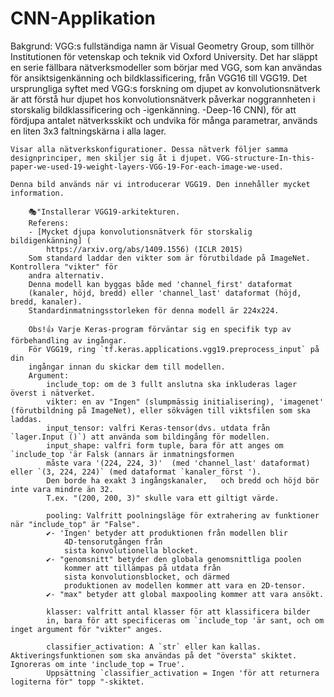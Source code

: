 # CNN-Applikation

Bakgrund:
VGG:s fullständiga namn är Visual Geometry Group, som tillhör Institutionen för vetenskap och teknik vid Oxford University. Det har släppt en serie fällbara nätverksmodeller som börjar med VGG, som kan användas för ansiktsigenkänning och bildklassificering, från VGG16 till VGG19. Det ursprungliga syftet med VGG:s forskning om djupet av konvolutionsnätverk är att förstå hur djupet hos konvolutionsnätverk påverkar noggrannheten i storskalig bildklassificering och -igenkänning. -Deep-16 CNN), för att fördjupa antalet nätverksskikt och undvika för många parametrar, används en liten 3x3 faltningskärna i alla lager.

    Visar alla nätverkskonfigurationer. Dessa nätverk följer samma designprinciper, men skiljer sig åt i djupet. VGG-structure-In-this-paper-we-used-19-weight-layers-VGG-19-For-each-image-we-used.
    
    Denna bild används när vi introducerar VGG19. Den innehåller mycket information.

        🎭"Installerar VGG19-arkitekturen.
        Referens:
        - [Mycket djupa konvolutionsnätverk för storskalig bildigenkänning] (
            https://arxiv.org/abs/1409.1556) (ICLR 2015)
        Som standard laddar den vikter som är förutbildade på ImageNet. Kontrollera "vikter" för
        andra alternativ.
        Denna modell kan byggas både med 'channel_first' dataformat
        (kanaler, höjd, bredd) eller 'channel_last' dataformat (höjd, bredd, kanaler).
        Standardinmatningsstorleken för denna modell är 224x224.

        Obs!👍 Varje Keras-program förväntar sig en specifik typ av förbehandling av ingångar.
        För VGG19, ring `tf.keras.applications.vgg19.preprocess_input` på din
        ingångar innan du skickar dem till modellen.
        Argument:
            include_top: om de 3 fullt anslutna ska inkluderas lager överst i nätverket.
            vikter: en av "Ingen" (slumpmässig initialisering), 'imagenet' (förutbildning på ImageNet), eller sökvägen till viktsfilen som ska laddas.
            input_tensor: valfri Keras-tensor(dvs. utdata från `lager.Input ()`) att använda som bildingång för modellen.
            input_shape: valfri form tuple, bara för att anges om `include_top 'är Falsk (annars är inmatningsformen
            måste vara '(224, 224, 3)'  (med 'channel_last' dataformat) eller `(3, 224, 224)` (med dataformat `kanaler_först ').
            Den borde ha exakt 3 ingångskanaler,   och bredd och höjd bör inte vara mindre än 32.
            T.ex. "(200, 200, 3)" skulle vara ett giltigt värde.

            pooling: Valfritt poolningsläge för extrahering av funktioner när "include_top" är "False".
            ✔- 'Ingen' betyder att produktionen från modellen blir
                4D-tensorutgången från
                sista konvolutionella blocket.
            ✔- "genomsnitt" betyder den globala genomsnittliga poolen
                kommer att tillämpas på utdata från
                sista konvolutionsblocket, och därmed
                produktionen av modellen kommer att vara en 2D-tensor.
            ✔- "max" betyder att global maxpooling kommer att vara ansökt.

            klasser: valfritt antal klasser för att klassificera bilder
            in, bara för att specificeras om `include_top 'är sant, och om inget argument för "vikter" anges.

            classifier_activation: A `str` eller kan kallas. Aktiveringsfunktionen som ska användas på det "översta" skiktet. Ignoreras om inte 'include_top = True'. 
            Uppsättning `classifier_activation = Ingen 'för att returnera logiterna för" topp "-skiktet.

